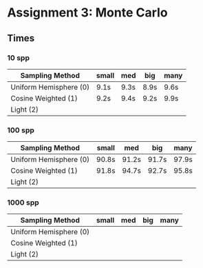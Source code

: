 # Assignment 3: Monte Carlo

## Times

### 10 spp

<div align="center">

| Sampling Method        | small | med  | big  | many |
| ---------------------- | ----- | ---- | ---- | ---- |
| Uniform Hemisphere (0) | 9.1s  | 9.3s | 8.9s | 9.6s |
| Cosine Weighted (1)    | 9.2s  | 9.4s | 9.2s | 9.9s |
| Light (2)              |       |      |      |      |

</div>

### 100 spp

<div align="center">

| Sampling Method        | small | med   | big   | many  |
| ---------------------- | ----- | ----- | ----- | ----- |
| Uniform Hemisphere (0) | 90.8s | 91.2s | 91.7s | 97.9s |
| Cosine Weighted (1)    | 91.8s | 94.7s | 92.7s | 95.8s |
| Light (2)              |       |       |       |       |

</div>

### 1000 spp

<div align="center">

| Sampling Method        | small | med | big | many |
| ---------------------- | ----- | --- | --- | ---- |
| Uniform Hemisphere (0) |       |     |     |      |
| Cosine Weighted (1)    |       |     |     |      |
| Light (2)              |       |     |     |      |

</div>

